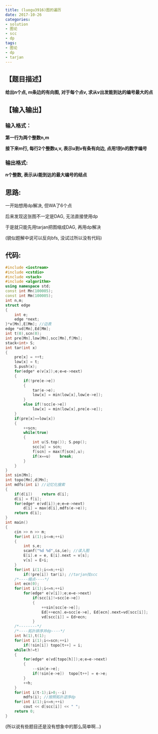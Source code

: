 ```yaml
---
title: (luogu3916)图的遍历
date: 2017-10-26
categories:
- solution
- 图论
- scc
- dp
tags:
- 图论
- dp
- tarjan
---
```


## 【题目描述】

**给出n个点, m条边的有向图, 对于每个点v, 求从v出发能到达的编号最大的点**
<!-- more -->

## 【输入输出】

### 输入格式：

**第一行为两个整数n,m**

**接下来m行, 每行2个整数u,v, 表示u到v有条有向边, 点用1到n的数字编号**

### 输出格式:

**n个整数, 表示从i能到达的最大编号的结点**

## 思路:

一开始想用dp解决, 但WA了6个点

后来发现这张图不一定是DAG, 无法直接使用dp

于是就只能先用tarjan把图缩成DAG, 再用dp解决

(貌似题解中说可以反向bfs, 没试过所以没有代码)

## 代码:
```cpp
#include <iostream>
#include <cstdio>
#include <stack>
#include <algorithm>
using namespace std;
const int Mn(100005);
const int Mm(100005);
int n,m;
struct edge
{
	int e;
	edge *next;
}*v[Mn],E[Mm]; //边表
edge *vd[Mn],Ed[Mm];
int t(0),scn(0);
int pre[Mn],low[Mn],scc[Mn],f[Mn];
stack<int> S;
int tar(int x)
{
	pre[x] = ++t;
	low[x] = t;
	S.push(x);
	for(edge* e(v[x]);e;e=e->next)
	{
		if(!pre[e->e])
		{
			tar(e->e);
			low[x] = min(low[x],low[e->e]);
		}
		else if(!scc[e->e])
			low[x] = min(low[x],pre[e->e]);
	}
	if(pre[x]==low[x])
	{
		++scn;
		while(true)
		{
			int u(S.top()); S.pop();
			scc[u] = scn;
			f[scn] = max(f[scn],u);
			if(x==u)	break;
		}
	}
}
int sin[Mn];
int topo[Mn],d[Mn];
int mdfs(int i) //记忆化搜索
{
    if(d[i])    return d[i];
	d[i] = f[i];
	for(edge* e(vd[i]);e;e=e->next)
		d[i] = max(d[i],mdfs(e->e));
	return d[i];
}
int main()
{
	cin >> n >> m;
	for(int i(1);i<=m;++i)
	{
		int s,e;
		scanf("%d %d",&s,&e); //读入图
		E[i].e = e, E[i].next = v[s];
		v[s] = E+i;
	}
	for(int i(1);i<=n;++i)
		if(!pre[i])	tar(i); //tarjan找scc
	/*----缩点----*/
	int ecn(0);
	for(int i(1);i<=n;++i)
		for(edge* e(v[i]);e;e=e->next)
			if(scc[i]!=scc[e->e])
			{
				++sin[scc[e->e]];
				Ed[++ecn].e=scc[e->e], Ed[ecn].next=vd[scc[i]];
				vd[scc[i]] = Ed+ecn;
			}
	/*--------*/
	/*----拓扑排序并dp----*/
	int h(1),t(1);
	for(int i(1);i<=scn;++i)
		if(!sin[i])	topo[t++] = i;
	while(h!=t)
	{
		for(edge* e(vd[topo[h]]);e;e=e->next)
		{
			--sin[e->e];
			if(!sin[e->e])	topo[t++] = e->e;
		}
		++h;
	}
	for(int i(t-1);i>0;--i)
		mdfs(i); //按照拓扑逆序dp
	for(int i(1);i<=n;++i)
		cout << d[scc[i]] << " ";
	return 0;
}
```
(所以说有些题目还是没有想象中的那么简单啊...)
